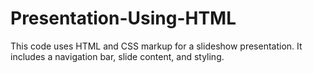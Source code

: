# Presentation-Using-HTML
This code uses HTML and CSS markup for a slideshow presentation. It includes a navigation bar, slide content, and styling.
